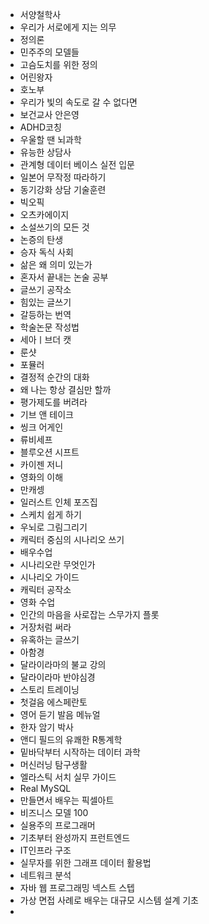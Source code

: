 - 서양철학사
- 우리가 서로에게 지는 의무
- 정의론
- 민주주의 모델들
- 고슴도치를 위한 정의
- 어린왕자
- 호노부
- 우리가 빛의 속도로 갈 수 없다면
- 보건교사 안은영
- ADHD코칭
- 우울할 땐 뇌과학
- 유능한 상담사
- 관계형 데이터 베이스 실전 입문
- 일본어 무작정 따라하기
- 동기강화 상담 기술훈련
- 빅오픽
- 오츠카에이지
- 소설쓰기의 모든 것
- 논증의 탄생
- 승자 독식 사회
- 삶은 왜 의미 있는가
- 혼자서 끝내는 논술 공부
- 글쓰기 공작소
- 힘있는 글쓰기
- 갈등하는 번역
- 학술논문 작성법
- 세아ㅣ브더 캣
- 룬샷
- 포뮬러
- 결정적 순간의 대화
- 왜 나는 항상 결심만 할까
- 평가제도를 버려라
- 기브 앤 테이크
- 씽크 어게인
- 류비세프
- 블루오션 시프트
- 카이젠 저니
- 영화의 이해
- 만캐셍
- 일러스트 인체 포즈집
- 스케치 쉽게 하기
- 우뇌로 그림그리기
- 캐릭터 중심의 시나리오 쓰기
- 배우수업
- 시나리오란 무엇인가
- 시나리오 가이드
- 캐릭터 공작소
- 영화 수업
- 인간의 마음을 사로잡는 스무가지 플롯
- 거장처럼 써라
- 유혹하는 글쓰기
- 아함경
- 달라이라마의 불교 강의
- 달라이라마 반야심경
- 스토리 트레이닝
- 첫걸음 에스페란토
- 영어 듣기 발음 메뉴얼
- 한자 암기 박사
- 앤디 필드의 유쾌한 R통계학
- 밑바닥부터 시작하는 데이터 과학
- 머신러닝 탐구생활
- 엘라스틱 서치 실무 가이드
- Real MySQL
- 만들면서 배우는 픽셀아트
- 비즈니스 모델 100
- 실용주의 프로그래머
- 기초부터 완성까지 프런트엔드
- IT인프라 구조
- 실무자를 위한 그래프 데이터 활용법
- 네트워크 분석
- 자바 웹 프로그래밍 넥스트 스텝
- 가상 면접 사례로 배우는 대규모 시스템 설계 기초
-